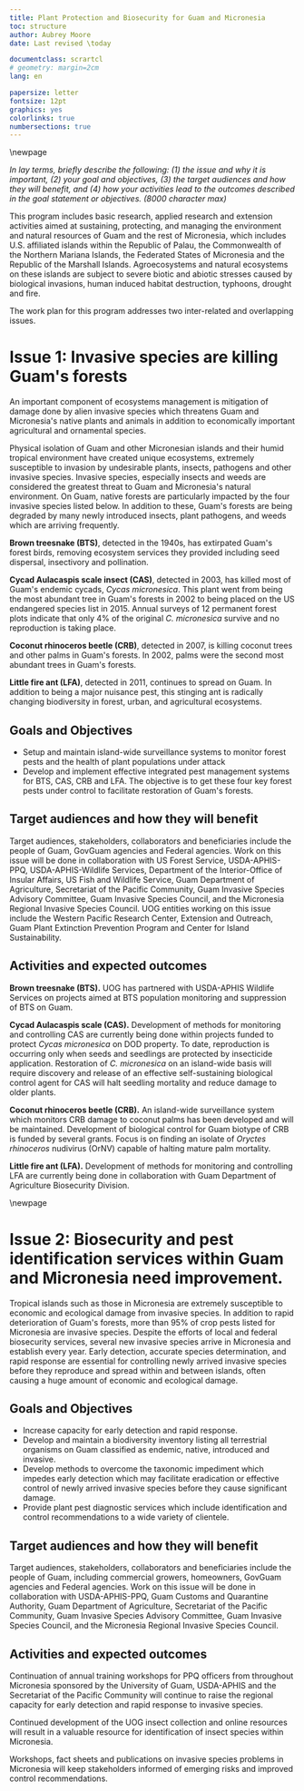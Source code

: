 ```yaml
---
title: Plant Protection and Biosecurity for Guam and Micronesia
toc: structure
author: Aubrey Moore
date: Last revised \today

documentclass: scrartcl
# geometry: margin=2cm
lang: en

papersize: letter
fontsize: 12pt
graphics: yes
colorlinks: true
numbersections: true
---
```


<!--
pandoc WorkPlan2.md -f markdown -o WorkPlan2.pdf
pandoc WorkPlan2.md -f markdown -o WorkPlan2.html
mupdf WorkPlan2.pdf
-->

<!--
Alternate title: Sustaining, Protecting, and Managing Agroecosystems and Natural Ecosystems of Guam and Micronesia
-->

\newpage

*In lay terms, briefly describe the following: (1) the issue and why it is important, (2) your goal and objectives, (3) the target audiences and how they will benefit, and (4) how your activities lead to the outcomes described in the goal statement or objectives. (8000 character max)*

This program includes basic research, applied research and extension activities aimed at sustaining, protecting, and managing the environment and natural resources of Guam and the rest of Micronesia, which includes U.S. affiliated islands within the Republic of Palau, the Commonwealth of the Northern Mariana Islands, the Federated States of Micronesia and the Republic of the Marshall Islands. Agroecosystems and natural ecosystems on these islands are subject to severe biotic and abiotic stresses caused by biological invasions, human induced habitat destruction, typhoons, drought and fire.

The work plan for this program addresses two inter-related and overlapping issues.

# Issue 1: Invasive species are killing Guam's forests

An important component of ecosystems management is mitigation of damage done by alien invasive species which threatens Guam and Micronesia's native plants and animals in addition to economically important agricultural and ornamental species.

Physical isolation of Guam and other Micronesian islands and their humid tropical environment have created unique ecosystems, extremely susceptible to invasion by undesirable plants, insects, pathogens and other invasive species. Invasive species, especially insects and weeds are considered the greatest threat to Guam and Micronesia's natural environment. On Guam, native forests are particularly impacted by the four invasive species listed below. In addition to these, Guam's forests are being degraded by many newly introduced insects, plant pathogens, and weeds which are arriving frequently.

**Brown treesnake (BTS)**, detected in the 1940s, has extirpated Guam's forest birds, removing ecosystem services they provided including seed dispersal, insectivory and pollination.

**Cycad Aulacaspis scale insect (CAS)**, detected in 2003, has killed most of Guam's endemic cycads, *Cycas micronesica*. This plant went from being the most abundant tree in Guam's forests in 2002 to being placed on the US endangered species list in 2015. Annual surveys of 12 permanent forest plots indicate that only 4% of the original *C. micronesica* survive and no reproduction is taking place.

**Coconut rhinoceros beetle (CRB)**, detected in 2007, is killing coconut trees and other palms in Guam's forests. In 2002, palms were the second most abundant trees in Guam's forests.

**Little fire ant (LFA)**, detected in 2011, continues to spread on Guam. In addition to being a major nuisance pest, this stinging ant is radically changing biodiversity in forest, urban, and agricultural ecosystems.

## Goals and Objectives

* Setup and maintain island-wide surveillance systems to monitor forest pests and the health of plant populations under attack
* Develop and implement effective integrated pest management systems for BTS, CAS, CRB and LFA. The objective is to get these four key forest pests under control to facilitate restoration of Guam's forests.

## Target audiences and how they will benefit

Target audiences, stakeholders, collaborators and beneficiaries include the people of Guam, GovGuam agencies and Federal agencies.
Work on this issue will be done in collaboration with US Forest Service, USDA-APHIS-PPQ, USDA-APHIS-Wildlife Services, Department of the Interior-Office of Insular Affairs, US Fish and Wildlife Service, Guam Department of Agriculture, Secretariat of the Pacific Community, Guam Invasive Species Advisory Committee, Guam Invasive Species Council, and the Micronesia Regional Invasive Species Council. UOG entities working on this issue include the Western Pacific Research Center, Extension and Outreach, Guam Plant Extinction Prevention Program and Center for Island Sustainability.

## Activities and expected outcomes

**Brown treesnake (BTS).**
UOG has partnered with USDA-APHIS Wildlife Services on projects aimed at BTS population monitoring and suppression of BTS on Guam.

**Cycad Aulacaspis scale (CAS).**
Development of methods for monitoring and controlling CAS are currently being done within projects funded to protect *Cycas micronesica* on DOD property. To date, reproduction is occurring only when seeds and seedlings are protected by insecticide application. Restoration of *C. micronesica* on an island-wide basis will require discovery and release of an effective self-sustaining biological control agent for CAS will halt seedling mortality and reduce damage to older plants.

**Coconut rhinoceros beetle (CRB).**
An island-wide surveillance system which monitors CRB damage to coconut palms has been developed and will be maintained. Development of biological control for Guam biotype of CRB is funded by several grants. Focus is on finding an isolate of *Oryctes rhinoceros* nudivirus (OrNV) capable of halting mature palm mortality.

**Little fire ant (LFA).**
Development of methods for monitoring and controlling LFA are currently being done in collaboration with Guam Department of Agriculture Biosecurity Division.

\newpage

# Issue 2: Biosecurity and pest identification services within Guam and Micronesia need improvement.

Tropical islands such as those in Micronesia are extremely susceptible to economic and ecological damage from invasive species.  In addition to rapid deterioration of Guam's forests, more than 95% of crop pests listed for Micronesia are invasive species. Despite the efforts of local and federal biosecurity services, several new invasive species arrive in Micronesia and establish every year. Early detection, accurate species determination, and rapid response are essential for controlling newly arrived invasive species before they reproduce and spread within and between islands, often causing a huge amount of economic and ecological damage.

## Goals and Objectives

* Increase capacity for early detection and rapid response.
* Develop and maintain a biodiversity inventory listing all terrestrial organisms on Guam classified as endemic, native, introduced and invasive.
* Develop methods to overcome the taxonomic impediment which impedes early detection which may facilitate eradication or effective control of newly arrived invasive species before they cause significant damage.
* Provide plant pest diagnostic services which include identification and control recommendations to a wide variety of clientele.

## Target audiences and how they will benefit

Target audiences, stakeholders, collaborators and beneficiaries include the people of Guam, including commercial growers, homeowners, GovGuam agencies and Federal agencies.
Work on this issue will be done in collaboration with USDA-APHIS-PPQ, Guam Customs and Quarantine Authority, Guam Department of Agriculture, Secretariat of the Pacific Community, Guam Invasive Species Advisory Committee, Guam Invasive Species Council, and the Micronesia Regional Invasive Species Council.

## Activities and expected outcomes

Continuation of annual training workshops for PPQ officers from throughout Micronesia sponsored by the University of Guam, USDA-APHIS and the Secretariat of the Pacific Community will continue to raise the regional capacity for early detection and rapid response to invasive species.

Continued development of the UOG insect collection and online resources will result in a valuable resource for identification of insect species within Micronesia.

Workshops, fact sheets and publications on invasive species problems in Micronesia will keep stakeholders informed of emerging risks and improved control recommendations.
